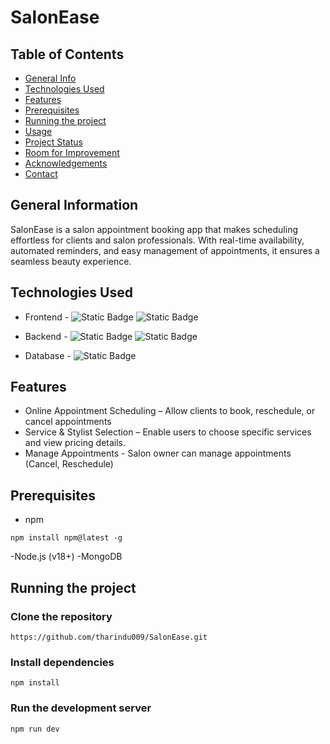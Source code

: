 # SalonEase

## Table of Contents

- [General Info](##general-information)
- [Technologies Used](##technologies-used)
- [Features](##features)
- [Prerequisites](##prerequisites)
- [Running the project](##setup)
- [Usage](#usage)
- [Project Status](#project-status)
- [Room for Improvement](#room-for-improvement)
- [Acknowledgements](#acknowledgements)
- [Contact](#contact)

## General Information
SalonEase is a salon appointment booking app that makes scheduling effortless for clients and salon professionals. With real-time availability, automated reminders, and easy management of appointments, it ensures a seamless beauty experience.


## Technologies Used

- Frontend - ![Static Badge](https://img.shields.io/badge/react%20-%20%2320232A?style=for-the-badge&logo=React)
                    ![Static Badge](https://img.shields.io/badge/Bootstrap-563D7C?style=for-the-badge&logo=Bootstrap&logoColor=white)

- Backend - ![Static Badge](https://img.shields.io/badge/Node.js%20-%20%2320232A?style=for-the-badge&logo=nodedotjs)
                    ![Static Badge](https://img.shields.io/badge/express.js%20-%20%2320232A?style=for-the-badge&logo=express)

- Database - ![Static Badge](https://img.shields.io/badge/mongodb%20-%20black?style=for-the-badge&logo=mongodb)


## Features
 - Online Appointment Scheduling – Allow clients to book, reschedule, or cancel appointments
 - Service & Stylist Selection – Enable users to choose specific services and view pricing details.
 - Manage Appointments - Salon owner can manage appointments (Cancel, Reschedule)

## Prerequisites

 - npm
  ```
  npm install npm@latest -g
  ```
  -Node.js (v18+) 
  -MongoDB 

## Running the project

### Clone the repository
```
https://github.com/tharindu009/SalonEase.git
```
### Install dependencies
```
npm install
```
### Run the development server
```
npm run dev
```
